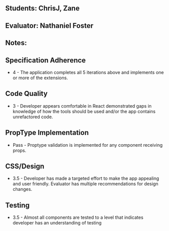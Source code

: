 ## Students: ChrisJ, Zane
## Evaluator: Nathaniel Foster
## Notes:

## Specification Adherence
- 4 - The application completes all 5 iterations above and implements one or more of the extensions.

## Code Quality
- 3 - Developer appears comfortable in React demonstrated gaps in knowledge of how the tools should be used and/or the app contains unrefactored code.

## PropType Implementation

- Pass - Proptype validation is implemented for any component receiving props.

## CSS/Design
- 3.5 - Developer has made a targeted effort to make the app appealing and user friendly. Evaluator has multiple recommendations for design changes.

## Testing
- 3.5 - Almost all components are tested to a level that indicates developer has an understanding of testing
